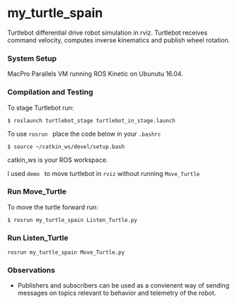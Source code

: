 # my_turtle_spain
Turtlebot differential drive robot simulation in rviz. Turtlebot receives command velocity, computes inverse kinematics and publish wheel rotation. 

### System Setup
MacPro
Parallels VM running ROS Kinetic on Ubunutu 16.04.


### Compilation and Testing

To stage Turtlebot run:
```
$ roslaunch turtlebot_stage turtlebot_in_stage.launch
```
To use ```rosrun ``` place the code below in your ``` .bashrc ```
```
$ source ~/catkin_ws/devel/setup.bash
```
catkin_ws is your ROS workspace.

I used  ```demo ``` to move turtlebot in ```rviz``` without running  ``` Move_Turtle ```

### Run Move_Turtle

To move the turtle forward run:
```
$ rosrun my_turtle_spain Listen_Turtle.py
```

### Run Listen_Turtle
```
rosrun my_turtle_spain Move_Turtle.py
```

### Observations
- Publishers and subscribers can be used as a convienent way of sending messages on topics relevant to behavior and telemetry of the robot.
